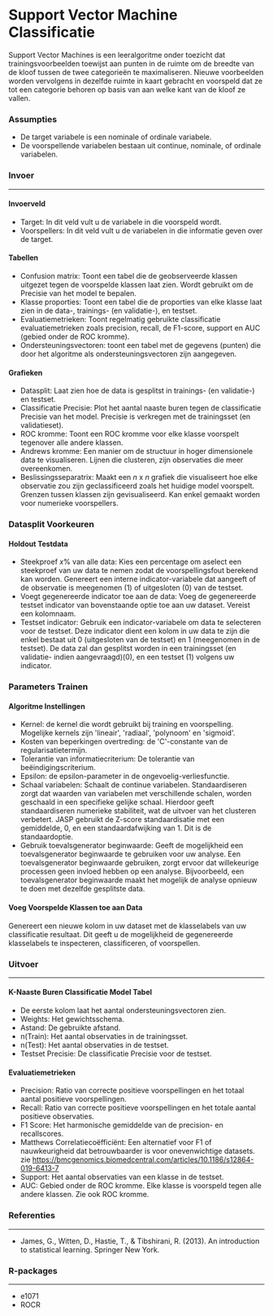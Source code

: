Support Vector Machine Classificatie
===

Support Vector Machines is een leeralgoritme onder toezicht dat trainingsvoorbeelden toewijst aan punten in de ruimte om de breedte van de kloof tussen de twee categorieën te maximaliseren. Nieuwe voorbeelden worden vervolgens in dezelfde ruimte in kaart gebracht en voorspeld dat ze tot een categorie behoren op basis van aan welke kant van de kloof ze vallen.

### Assumpties
- De target variabele is een nominale of ordinale variabele.
- De voorspellende variabelen bestaan uit continue, nominale, of ordinale variabelen.

### Invoer 
-------
#### Invoerveld 
- Target: In dit veld vult u de variabele in die voorspeld wordt. 
- Voorspellers: In dit veld vult u de variabelen in die informatie geven over de target.

#### Tabellen  
- Confusion matrix: Toont een tabel die de geobserveerde klassen uitgezet tegen de voorspelde klassen laat zien. Wordt gebruikt om de Precisie van het model te bepalen.
- Klasse proporties: Toont een tabel die de proporties van elke klasse laat zien in de data-, trainings- (en validatie-), en testset.
- Evaluatiemetrieken: Toont regelmatig gebruikte classificatie evaluatiemetrieken zoals precision, recall, de F1-score, support en AUC (gebied onder de ROC kromme).
- Ondersteuningsvectoren: toont een tabel met de gegevens (punten) die door het algoritme als ondersteuningsvectoren zijn aangegeven.

#### Grafieken
- Datasplit: Laat zien hoe de data is gesplitst in trainings- (en validatie-) en testset.
- Classificatie Precisie: Plot het aantal naaste buren tegen de classificatie Precisie van het model. Precisie is verkregen met de trainingsset (en validatieset).
- ROC kromme: Toont een ROC kromme voor elke klasse voorspelt tegenover alle andere klassen.
- Andrews kromme: Een manier om de structuur in hoger dimensionele data te visualiseren. Lijnen die clusteren, zijn observaties die meer overeenkomen.
- Beslissingsseparatrix: Maakt een *n* x *n* grafiek die visualiseert hoe elke observatie zou zijn geclassificeerd zoals het huidige model voorspelt. Grenzen tussen klassen zijn gevisualiseerd. Kan enkel gemaakt worden voor numerieke voorspellers.

### Datasplit Voorkeuren
#### Holdout Testdata
- Steekproef *x*% van alle data: Kies een percentage om aselect een steekproef van uw data te nemen zodat de voorspellingsfout berekend kan worden. Genereert een interne indicator-variabele dat aangeeft of de observatie is meegenomen (1) of uitgesloten (0) van de testset.
- Voegt gegenereerde indicator toe aan de data: Voeg de gegenereerde testset indicator van bovenstaande optie toe aan uw dataset. Vereist een kolomnaam.
- Testset indicator: Gebruik een indicator-variabele om data te selecteren voor de testset. Deze indicator dient een kolom in uw data te zijn die enkel bestaat uit 0 (uitgesloten van de testset) en 1 (meegenomen in de testset). De data zal dan gesplitst worden in een trainingsset (en validatie- indien aangevraagd)(0), en een testset (1) volgens uw indicator.

### Parameters Trainen
#### Algoritme Instellingen
- Kernel: de kernel die wordt gebruikt bij training en voorspelling. Mogelijke kernels zijn 'lineair', 'radiaal', 'polynoom' en 'sigmoid'.
- Kosten van beperkingen overtreding: de 'C'-constante van de regularisatietermijn.
- Tolerantie van informatiecriterium: De tolerantie van beëindigingscriterium.
- Epsilon: de epsilon-parameter in de ongevoelig-verliesfunctie.
- Schaal variabelen: Schaalt de continue variabelen. Standaardiseren zorgt dat waarden van variabelen met verschillende schalen, worden geschaald in een specifieke gelijke schaal. Hierdoor geeft standaardiseren numerieke stabiliteit, wat de uitvoer van het clusteren verbetert. JASP gebruikt de Z-score standaardisatie met een gemiddelde, 0, en een standaardafwijking van 1. Dit is de standaardoptie.
- Gebruik toevalsgenerator beginwaarde: Geeft de mogelijkheid een toevalsgenerator beginwaarde te gebruiken voor uw analyse. Een toevalsgenerator beginwaarde gebruiken, zorgt ervoor dat willekeurige processen geen invloed hebben op een analyse. Bijvoorbeeld, een toevalsgenerator beginwaarde maakt het mogelijk de analyse opnieuw te doen met dezelfde gesplitste data.

#### Voeg Voorspelde Klassen toe aan Data
Genereert een nieuwe kolom in uw dataset met de klasselabels van uw classificatie resultaat. Dit geeft u de mogelijkheid de gegenereerde klasselabels te inspecteren, classificeren, of voorspellen.

### Uitvoer
-------

#### K-Naaste Buren Classificatie Model Tabel
- De eerste kolom laat het aantal ondersteuningsvectoren zien.
- Weights: Het gewichtsschema.
- Astand: De gebruikte afstand.
- n(Train): Het aantal observaties in de trainingsset.
- n(Test): Het aantal observaties in de testset.
- Testset Precisie: De classificatie Precisie voor de testset.

#### Evaluatiemetrieken
- Precision: Ratio van correcte positieve voorspellingen en het totaal aantal positieve voorspellingen.
- Recall: Ratio van correcte positieve voorspellingen en het totale aantal positieve observaties.
- F1 Score: Het harmonische gemiddelde van de precision- en recallscores.
- Matthews Correlatiecoëfficiënt: Een alternatief voor F1 of nauwkeurigheid dat betrouwbaarder is voor onevenwichtige datasets.
	zie https://bmcgenomics.biomedcentral.com/articles/10.1186/s12864-019-6413-7
- Support: Het aantal observaties van een klasse in de testset.
- AUC: Gebied onder de ROC kromme. Elke klasse is voorspeld tegen alle andere klassen. Zie ook ROC kromme.

### Referenties
-------
- James, G., Witten, D., Hastie, T., & Tibshirani, R. (2013). An introduction to statistical learning. Springer New York.

### R-packages 
--- 
- e1071
- ROCR
